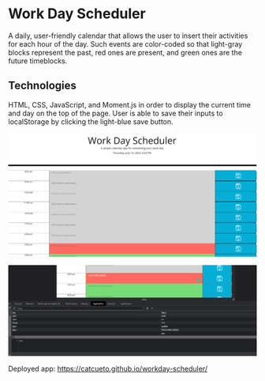 # Work Day Scheduler

A daily, user-friendly calendar that allows the user to insert their activities for each hour of the day. Such events are color-coded so that light-gray blocks represent the past, red ones are present, and green ones are the future timeblocks.

## Technologies

HTML, CSS, JavaScript, and Moment.js in order to display the current time and day on the top of the page. User is able to save their inputs to localStorage by clicking the light-blue save button.

![alt text](./assets/imgs/screenshot-1.png)

![alt text](./assets/imgs/screenshot-2.png)

Deployed app: https://catcueto.github.io/workday-scheduler/
